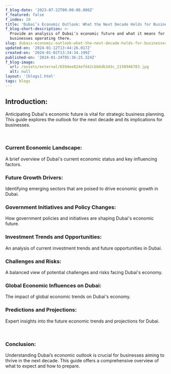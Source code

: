 ```yaml
---
f_blog-date: '2023-07-22T00:00:00.000Z'
f_featured: false
f_index: 10
title: 'Dubai’s Economic Outlook: What the Next Decade Holds for Businesses'
f_blog-short-description: >-
  Provide an analysis of Dubai's economic future and what it means for
  businesses operating there.
slug: dubais-economic-outlook-what-the-next-decade-holds-for-businesses
updated-on: '2024-01-12T13:44:26.017Z'
created-on: '2024-01-02T13:34:34.199Z'
published-on: '2024-01-24T05:36:25.324Z'
f_blog-image:
  url: /assets/external/6594ee824efd42cbb6db343c_2150946783.jpg
  alt: null
layout: '[blogs].html'
tags: blogs
---
```


Introduction:
-------------

Anticipating Dubai's economic future is vital for strategic business planning. This guide explores the outlook for the next decade and its implications for businesses.

‍

### Current Economic Landscape:

A brief overview of Dubai's current economic status and key influencing factors.

### Future Growth Drivers:

Identifying emerging sectors that are poised to drive economic growth in Dubai.

### Government Initiatives and Policy Changes:

How government policies and initiatives are shaping Dubai's economic future.

### Investment Trends and Opportunities:

An analysis of current investment trends and future opportunities in Dubai.

### Challenges and Risks:

A balanced view of potential challenges and risks facing Dubai's economy.

### Global Economic Influences on Dubai:

The impact of global economic trends on Dubai's economy.

### Predictions and Projections:

Expert insights into the future economic trends and projections for Dubai.

‍

### Conclusion:

Understanding Dubai’s economic outlook is crucial for businesses aiming to thrive in the next decade. This guide offers a comprehensive overview of what to expect and how to prepare.
